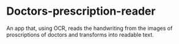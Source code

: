 # Doctors-prescription-reader
An app that, using OCR, reads the handwriting from the images of proscriptions of doctors and transforms into readable text.
